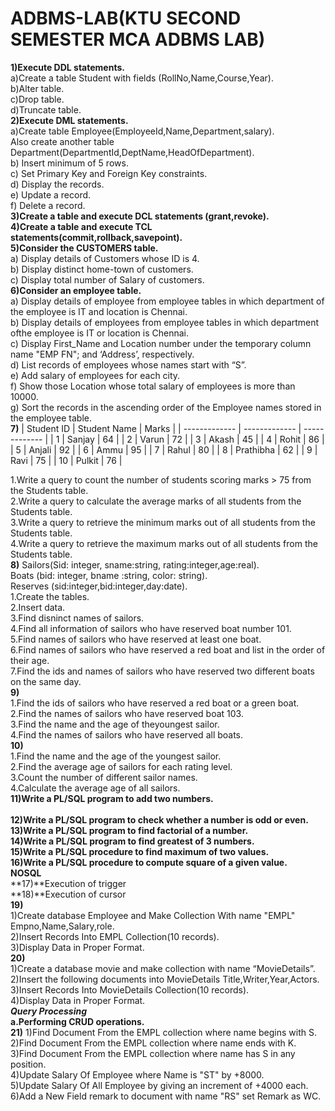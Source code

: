 # ADBMS-LAB(KTU SECOND SEMESTER MCA ADBMS LAB)
**1)Execute DDL statements.<br>**
  a)Create a table Student with fields (RollNo,Name,Course,Year).<br>
  b)Alter table.<br>
  c)Drop table.<br>
  d)Truncate table.<br>
**2)Execute DML statements.<br>**
  a)Create table Employee(EmployeeId,Name,Department,salary).<br>Also create another table Department(DepartmentId,DeptName,HeadOfDepartment).<br>
  b) Insert minimum of 5 rows.<br>
  c) Set Primary Key and Foreign Key constraints.<br>
  d) Display the records.<br>
  e) Update a record.<br>
  f) Delete a record.<br>
**3)Create a table and execute DCL statements (grant,revoke).<br>**
**4)Create a table and execute TCL statements(commit,rollback,savepoint).<br>**
**5)Consider the CUSTOMERS table.<br>**
  a) Display details of Customers whose ID is 4.<br>
  b) Display distinct home-town of customers.<br>
  c) Display total number of Salary of customers.<br>
**6)Consider an employee table.<br>**
  a) Display details of employee from employee tables in which department of the employee is IT and location is Chennai.<br>
  b) Display details of employees from employee tables in which department ofthe employee is IT or location is Chennai.<br>
  c) Display First_Name and Location number under the temporary column name "EMP FN"; and ‘Address’, respectively.<br>
  d) List records of employees whose names start with “S”.<br>
  e) Add salary of employees for each city.<br>
  f) Show those Location whose total salary of employees is more than 10000.<br>
  g) Sort the records in the ascending order of the Employee names stored in the employee table.<br>
  **7)**
| Student ID    | Student Name  | Marks         |
| ------------- | ------------- | ------------- |
| 1             |  Sanjay       |      64       |
| 2             |  Varun        |      72       |
| 3             |  Akash        |      45       |
| 4             |  Rohit        |      86       |
| 5             |  Anjali       |      92       |
| 6             |  Ammu         |      95       |
| 7             |  Rahul        |      80       |
| 8             |  Prathibha    |      62       |
| 9             |  Ravi         |      75       |
| 10            |  Pulkit       |      76       |


  1.Write a query to count the number of students scoring marks > 75 from the Students table.<br>
  2.Write a query to calculate the average marks of all students from the Students table.<br>
  3.Write a query to retrieve the minimum marks out of all students from the Students table.<br>
  4.Write a query to retrieve the maximum marks out of all students from the Students table.<br>
**8)** Sailors(Sid: integer, sname:string, rating:integer,age:real).<br>
    Boats (bid: integer, bname :string, color: string).<br>
    Reserves (sid:integer,bid:integer,day:date).<br>
  1.Create the tables.<br>
  2.Insert data.<br>
  3.Find disninct names of sailors.<br>
  4.Find all information of sailors who have reserved boat number 101.<br>
  5.Find names of sailors who have reserved at least one boat.<br>
  6.Find names of sailors who have reserved a red boat and list in the order of their age.<br>
  7.Find the ids and names of sailors who have reserved two different boats on the same day.<br>
**9)**<br>
  1.Find the ids of sailors who have reserved a red boat or a green boat.<br>
  2.Find the names of sailors who have reserved boat 103.<br>
  3.Find the name and the age of theyoungest sailor.<br>
  4.Find the names of sailors who have reserved all boats.<br>
**10)**<br>
  1.Find the name and the age of the youngest sailor.<br>
  2.Find the average age of sailors for each rating level.<br>
  3.Count the number of different sailor names.<br>
  4.Calculate the average age of all sailors.<br>
**11)Write a PL/SQL program to add two numbers.**<br>    
**12)Write a PL/SQL program to check whether a number is odd or even.<br>**
**13)Write a PL/SQL program to find factorial of a number.<br>**
**14)Write a PL/SQL program to find greatest of 3 numbers.<br>**
**15)Write a PL/SQL procedure to find maximum of two values.<br>**
**16)Write a PL/SQL procedure to compute square of a given value.<br>**
****NOSQL****<br>
**17)**Execution of trigger<br>
**18)**Execution of cursor<br>
**19)**<br>
  1)Create database Employee and Make Collection With name "EMPL" Empno,Name,Salary,role.<br>
  2)Insert Records Into EMPL Collection(10 records).<br>
  3)Display Data in Proper Format.<br>
**20)**<br>
  1)Create a database movie and make collection with name “MovieDetails”.<br>
  2)Insert the following documents into MovieDetails Title,Writer,Year,Actors.<br>
  3)Insert Records Into MovieDetails Collection(10 records).<br>
  4)Display Data in Proper Format.<br>
  *****Query Processing*****<br>
  **a.Performing CRUD operations.<br>**
  **21)**
  1)Find Document From the EMPL collection where name begins with S.<br>
  2)Find Document From the EMPL collection where name ends with K.<br>
  3)Find Document From the EMPL collection  where name has S in any position.<br>
  4)Update Salary Of Employee where Name is "ST" by +8000.<br>
  5)Update Salary Of All Employee by giving an increment of +4000 each.<br>
  6)Add a New Field remark to document with name "RS" set Remark as WC.<br>
